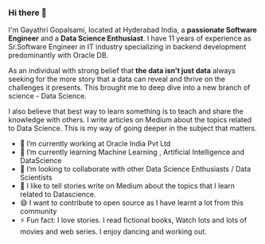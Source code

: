 ### Hi there 👋

I'm Gayathri Gopalsami, located at Hyderabad India, a **passionate Software Engineer** and a **Data Science Enthusiast**. I have 11 years of experience as Sr.Software Engineer in IT industry specializing in backend development predominantly with Oracle DB.

As an individual with strong belief that **the data isn’t just data** always seeking for the more story that a data can reveal and thrive on the challenges it presents. This brought me to deep dive into a new branch of science - Data Science. 

I also believe that best way to learn something is to teach and share the knowledge with others. I write articles on Medium about the topics related to Data Science. This is my way of going deeper in the subject that matters.   
 

- 🔭 I’m currently working at Oracle India Pvt Ltd
- 🌱 I’m currently learning Machine Learning , Artificial Intelligence and DataScience
- 👯 I’m looking to collaborate with other Data Science Enthusiasts / Data Scientists
- 💬 I like to tell stories write on Medium about the topics that I learn related to Datascience.
- 😄 I want to contribute to open source as I have learnt a lot from this community
- ⚡ Fun fact: I love stories. I read fictional books, Watch lots and lots of movies and web series. I enjoy dancing and working out.



